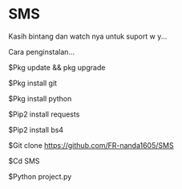 # SMS

Kasih bintang dan watch nya untuk suport w y... 

Cara penginstalan... 

$Pkg update && pkg upgrade

$Pkg install git

$Pkg install python

$Pip2 install requests

$Pip2 install bs4

$Git clone https://github.com/FR-nanda1605/SMS

$Cd SMS

$Python project.py
